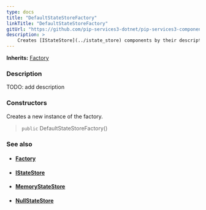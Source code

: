 ```yaml
---
type: docs
title: "DefaultStateStoreFactory"
linkTitle: "DefaultStateStoreFactory"
gitUrl: "https://github.com/pip-services3-dotnet/pip-services3-components-dotnet"
description: >
    Creates [IStateStore](../istate_store) components by their descriptors.
---
```


**Inherits:** [Factory](../../build/factory)

### Description

TODO: add description

### Constructors
Creates a new instance of the factory.

> `public` DefaultStateStoreFactory()


### See also
- #### [Factory](../../build/factory)
- #### [IStateStore](../istate_store)
- #### [MemoryStateStore](../memory_state_store)
- #### [NullStateStore](../null_state_store)
